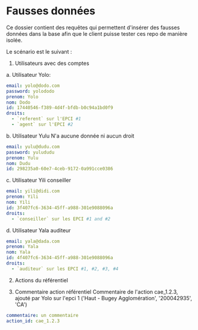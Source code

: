 # Fausses données
Ce dossier contient des requêtes qui permettent d'insérer des fausses données dans la base afin que le client puisse 
tester ces repo de manière isolée. 

Le scénario est le suivant : 
1. Utilisateurs avec des comptes 
                   
a. Utilisateur Yolo:

```yaml
email: yolo@dodo.com
password: yolododo
prenom: Yolo
nom: Dodo
id: 17440546-f389-4d4f-bfdb-b0c94a1bd0f9
droits: 
  - `referent` sur l'EPCI #1 
  - `agent` sur l'EPCI #2 
```

b. Utilisateur Yulu
N'a aucune donnée ni aucun droit
```yaml
email: yulu@dudu.com
password: yulududu
prenom: Yulu
nom: Dudu
id: 298235a0-60e7-4ceb-9172-0a991cce0386
```

c. Utilisateur Yili conseiller

```yaml
email: yili@didi.com
prenom: Yili
nom: Yili
id: 3f407fc6-3634-45ff-a988-301e9088096a
droits: 
  - `conseiller` sur les EPCI #1 and #2
```

d. Utilisateur Yala auditeur

```yaml
email: yala@dada.com
prenom: Yala
nom: Yala
id: 4f407fc6-3634-45ff-a988-301e9088096a
droits: 
  - `auditeur` sur les EPCI #1, #2, #3, #4
```

2. Actions du référentiel


3. Commentaire action référentiel
Commentaire de l'action cae_1.2.3, ajouté par Yolo sur l'epci 1 ('Haut - Bugey Agglomération', '200042935', 'CA')
```yaml
commentaire: un commentaire
action_id: cae_1.2.3
```
